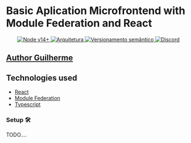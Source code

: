 # Basic Aplication Microfrontend with Module Federation and React

<p align="center">
  <a target="_blank" href="https://nodejs.org/">
    <img alt="Node v14+" src="https://img.shields.io/badge/node-v14%2B-green" />
  </a>
  <a target="_blank" href="https://micro-frontends.org/">
    <img alt="Arquitetura" src="https://img.shields.io/badge/🏗️-microfrontend-yellow" />
  </a>
  <a target="_blank" href="https://github.com/semantic-release/semantic-release">
    <img alt="Versionamento semântico" src="https://img.shields.io/badge/📦🚀-semantic--release-e10079.svg" />
  </a>
  <a target="_blank" href="#">
    <img alt="Discord" src="https://img.shields.io/badge/%F0%9F%91%BE-discord-purple" />
  </a>
</p>


## [Author Guilherme](https://github.com/lguilhermecardoso/)

## Technologies used

* [React](https://react.dev/)
* [Module Federation](https://webpack.js.org/concepts/module-federation/)
* [Typescript](https://www.typescriptlang.org/)

### Setup 🛠️

TODO....